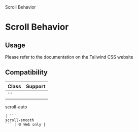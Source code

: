 Scroll Behavior

# Scroll Behavior

## Usage

Please refer to the documentation on the Tailwind CSS website

## Compatibility

| Class                 | Support     |
| --------------------- | ----------- |
| ```
scroll-auto
```   | 🌐 Web only |
| ```
scroll-smooth
``` | 🌐 Web only |
